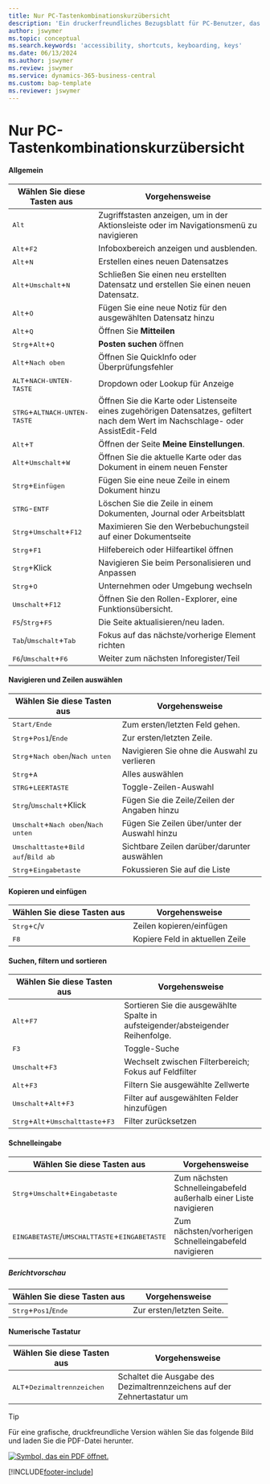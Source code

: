 ```yaml
---
title: Nur PC-Tastenkombinationskurzübersicht
description: 'Ein druckerfreundliches Bezugsblatt für PC-Benutzer, das die gängigsten Tastenkombinationen enthält.'
author: jswymer
ms.topic: conceptual
ms.search.keywords: 'accessibility, shortcuts, keyboarding, keys'
ms.date: 06/13/2024
ms.author: jswymer
ms.review: jswymer
ms.service: dynamics-365-business-central
ms.custom: bap-template
ms.reviewer: jswymer
---
```


# Nur PC-Tastenkombinationskurzübersicht

#### Allgemein

|Wählen Sie diese Tasten aus|Vorgehensweise|  
|-|-|
|<kbd>Alt</kbd>|Zugriffstasten anzeigen, um in der Aktionsleiste oder im Navigationsmenü zu navigieren|
|<kbd>Alt</kbd>+<kbd>F2</kbd>|Infoboxbereich anzeigen und ausblenden.|
|<kbd>Alt</kbd>+<kbd>N</kbd>|Erstellen eines neuen Datensatzes|
|<kbd>Alt</kbd>+<kbd>Umschalt</kbd>+<kbd>N</kbd>|Schließen Sie einen neu erstellten Datensatz und erstellen Sie einen neuen Datensatz.|
|<kbd>Alt</kbd>+<kbd>O</kbd>|Fügen Sie eine neue Notiz für den ausgewählten Datensatz hinzu|
|<kbd>Alt</kbd>+<kbd>Q</kbd>|Öffnen Sie **Mitteilen**|
|<kbd>Strg</kbd>+<kbd>Alt</kbd>+<kbd>Q</kbd>|**Posten suchen** öffnen|
|<kbd>Alt</kbd>+<kbd>Nach oben</kbd>|Öffnen Sie QuickInfo oder Überprüfungsfehler|
|<kbd>ALT</kbd>+<kbd>NACH-UNTEN-TASTE</kbd>|Dropdown oder Lookup für Anzeige|
|<kbd>STRG</kbd>+<kbd>ALT</kbd><kbd>NACH-UNTEN-TASTE</kbd>|Öffnen Sie die Karte oder Listenseite eines zugehörigen Datensatzes, gefiltert nach dem Wert im Nachschlage- oder AssistEdit-Feld|
|<kbd>Alt</kbd>+<kbd>T</kbd>|Öffnen der Seite **Meine Einstellungen**.|
|<kbd>Alt</kbd>+<kbd>Umschalt</kbd>+<kbd>W</kbd>|Öffnen Sie die aktuelle Karte oder das Dokument in einem neuen Fenster|
|<kbd>Strg</kbd>+<kbd>Einfügen</kbd>|Fügen Sie eine neue Zeile in einem Dokument hinzu|
|<kbd>STRG</kbd>-<kbd>ENTF</kbd>|Löschen Sie die Zeile in einem Dokumenten, Journal oder Arbeitsblatt|
|<kbd>Strg</kbd>+<kbd>Umschalt</kbd>+<kbd>F12</kbd>|Maximieren Sie den Werbebuchungsteil auf einer Dokumentseite|
|<kbd>Strg</kbd>+<kbd>F1</kbd>|Hilfebereich oder Hilfeartikel öffnen|
|<kbd>Strg</kbd>+Klick|Navigieren Sie beim Personalisieren und Anpassen|
|<kbd>Strg</kbd>+<kbd>O</kbd>|Unternehmen oder Umgebung wechseln|
|<kbd>Umschalt</kbd>+<kbd>F12</kbd>|Öffnen Sie den Rollen-Explorer, eine Funktionsübersicht.|
|<kbd>F5</kbd>/<kbd>Strg</kbd>+<kbd>F5</kbd>|Die Seite aktualisieren/neu laden.|
|<kbd>Tab</kbd>/<kbd>Umschalt</kbd>+<kbd>Tab</kbd>|Fokus auf das nächste/vorherige Element richten|
|<kbd>F6</kbd>/<kbd>Umschalt</kbd>+<kbd>F6</kbd>|Weiter zum nächsten Inforegister/Teil|

#### Navigieren und Zeilen auswählen

|Wählen Sie diese Tasten aus|Vorgehensweise|
|-|-|
|<kbd>Start/Ende|Zum ersten/letzten Feld gehen.|
|<kbd>Strg</kbd>+<kbd>Pos1</kbd>/<kbd>Ende</kbd>|Zur ersten/letzten Zeile.|
|<kbd>Strg</kbd>+<kbd>Nach oben</kbd>/<kbd>Nach unten</kbd>|Navigieren Sie ohne die Auswahl zu verlieren|
|<kbd>Strg</kbd>+<kbd>A</kbd>|Alles auswählen|
|<kbd>STRG</kbd>+<kbd>LEERTASTE</kbd>|Toggle-Zeilen-Auswahl|
|<kbd>Strg</kbd>/<kbd>Umschalt</kbd>+Klick|Fügen Sie die Zeile/Zeilen der Angaben hinzu|
|<kbd>Umschalt</kbd>+<kbd>Nach oben</kbd>/<kbd>Nach unten</kbd>|Fügen Sie Zeilen über/unter der Auswahl hinzu|
|<kbd>Umschalttaste</kbd>+<kbd>Bild auf</kbd>/<kbd>Bild ab</kbd>|Sichtbare Zeilen darüber/darunter auswählen|
|<kbd>Strg</kbd>+<kbd>Eingabetaste</kbd>|Fokussieren Sie auf die Liste|

#### Kopieren und einfügen

|Wählen Sie diese Tasten aus|Vorgehensweise|
|-|-|
|<kbd>Strg</kbd>+<kbd>C</kbd>/<kbd>V</kbd>|Zeilen kopieren/einfügen|
|<kbd>F8</kbd>|Kopiere Feld in aktuellen Zeile|

#### Suchen, filtern und sortieren

|Wählen Sie diese Tasten aus|Vorgehensweise|
|-|-|
|<kbd>Alt</kbd>+<kbd>F7</kbd>|Sortieren Sie die ausgewählte Spalte in aufsteigender/absteigender Reihenfolge.|
|<kbd>F3</kbd>|Toggle-Suche|
|<kbd>Umschalt</kbd>+<kbd>F3</kbd>|Wechselt zwischen Filterbereich; Fokus auf Feldfilter|
|<kbd>Alt</kbd>+<kbd>F3</kbd>|Filtern Sie ausgewählte Zellwerte|
|<kbd>Umschalt</kbd>+<kbd>Alt</kbd>+<kbd>F3</kbd>|Filter auf ausgewählten Felder hinzufügen|
|<kbd>Strg</kbd>+<kbd>Alt</kbd>+<kbd>Umschalttaste</kbd>+<kbd>F3</kbd>|Filter zurücksetzen|

#### Schnelleingabe

|Wählen Sie diese Tasten aus|Vorgehensweise|
|-|-|
|<kbd>Strg</kbd>+<kbd>Umschalt</kbd>+<kbd>Eingabetaste</kbd>|Zum nächsten Schnelleingabefeld außerhalb einer Liste navigieren|
|<kbd>EINGABETASTE</kbd>/<kbd>UMSCHALTTASTE</kbd>+<kbd>EINGABETASTE</kbd>|Zum nächsten/vorherigen Schnelleingabefeld navigieren|

##### Berichtvorschau

|Wählen Sie diese Tasten aus|Vorgehensweise|
|-|-|
|<kbd>Strg</kbd>+<kbd>Pos1</kbd>/<kbd>Ende</kbd>|Zur ersten/letzten Seite.|

#### Numerische Tastatur

|Wählen Sie diese Tasten aus|Vorgehensweise|  
|-|-|
|<kbd>ALT</kbd>+<kbd>Dezimaltrennzeichen</kbd>|Schaltet die Ausgabe des Dezimaltrennzeichens auf der Zehnertastatur um|

> [!TIP]
> Für eine grafische, druckfreundliche Version wählen Sie das folgende Bild und laden Sie die PDF-Datei herunter.
>
> [![Symbol, das ein PDF öffnet.](media/keyboard_shortcut_inline.png)](media/keyboard-shortcuts-2023.pdf)


[!INCLUDE[footer-include](includes/footer-banner.md)]
